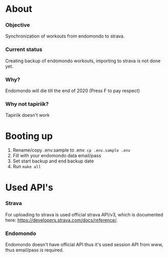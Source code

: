 # About

### Objective

Synchronization of workouts from endomondo to strava.

### Current status

Creating backup of endomondo workouts, importing to strava is not done yet.

### Why?

Endomondo will die till the end of 2020 (Press F to pay respect)

### Why not tapiriik?

Tapiriik doesn't work

# Booting up

1. Rename/copy .env.sample to .env. ```cp .env.sample .env```
2. Fill with your endomondo data email/pass
3. Set start backup and end backup date
4. Run ```make all```

# Used API's

### Strava

For uploading to strava is used official strava API/v3, which is documented here: https://developers.strava.com/docs/reference/.

### Endomondo

Endomondo doesn't have official API thus it's used session API from www, thus email/pass is required.
